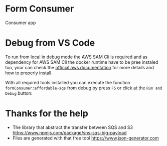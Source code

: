 # Form Consumer

Consumer app

# Debug from VS Code

To run from local in debug mode the AWS SAM Cli is required and as dependency for AWS SAM Cli the docker runtime have to be pree instaled too, your can check the [official aws documentation]([https://link](https://docs.aws.amazon.com/serverless-application-model/latest/developerguide/serverless-sam-cli-install.html)) for more details and how to properly install.

With all required tools installed you can execute the function `formConsumer:affordable-sqs` from debug by press `F5` or click at the `Run and Debug` button:

# Thanks for the help

- The library that abstract the transfer between SQS and S3 https://www.npmjs.com/package/sns-sqs-big-payload
- Files are generated with that free tool https://www.json-generator.com
